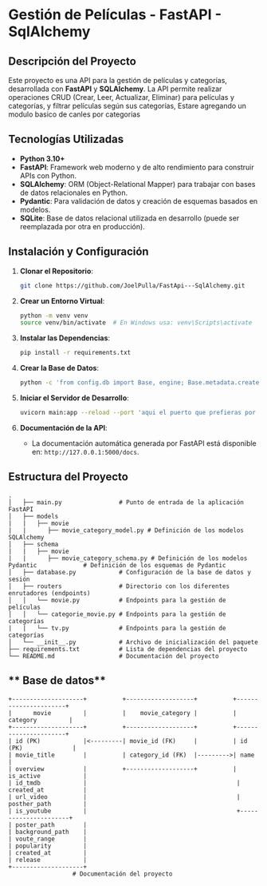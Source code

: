 # **Gestión de Películas - FastAPI - SqlAlchemy**

## **Descripción del Proyecto**

Este proyecto es una API para la gestión de películas y categorías, desarrollada con **FastAPI** y **SQLAlchemy**. La API permite realizar operaciones CRUD (Crear, Leer, Actualizar, Eliminar) para películas y categorías, y filtrar películas según sus categorías, Estare agregando un modulo basico de canles por categorias

## **Tecnologías Utilizadas**

- **Python 3.10+**
- **FastAPI**: Framework web moderno y de alto rendimiento para construir APIs con Python.
- **SQLAlchemy**: ORM (Object-Relational Mapper) para trabajar con bases de datos relacionales en Python.
- **Pydantic**: Para validación de datos y creación de esquemas basados en modelos.
- **SQLite**: Base de datos relacional utilizada en desarrollo (puede ser reemplazada por otra en producción).

## **Instalación y Configuración**

1. **Clonar el Repositorio**:

    ```bash
    git clone https://github.com/JoelPulla/FastApi---SqlAlchemy.git
    ```

2. **Crear un Entorno Virtual**:

    ```bash
    python -m venv venv
    source venv/bin/activate  # En Windows usa: venv\Scripts\activate
    ```

3. **Instalar las Dependencias**:

    ```bash
    pip install -r requirements.txt
    ```

4. **Crear la Base de Datos**:

    ```bash
    python -c 'from config.db import Base, engine; Base.metadata.create_all(bind=engine)'
    ```

5. **Iniciar el Servidor de Desarrollo**:

    ```bash
    uvicorn main:app --reload --port 'aqui el puerto que prefieras por ejemplo 5000'
    ```

6. **Documentación de la API**:

    - La documentación automática generada por FastAPI está disponible en: `http://127.0.0.1:5000/docs`.

## **Estructura del Proyecto**

```plaintext
.
│   ├── main.py                # Punto de entrada de la aplicación FastAPI
│   ├── models
|   |   ├── movie
|   |      ├── movie_category_model.py # Definición de los modelos SQLAlchemy
│   ├── schema
|   |   ├── movie
|   |      ├── movie_category_schema.py # Definición de los modelos Pydantic             # Definición de los esquemas de Pydantic
│   ├── database.py            # Configuración de la base de datos y sesión
│   ├── routers                # Directorio con los diferentes enrutadores (endpoints)
│   │   └── movie.py           # Endpoints para la gestión de películas
│   │   └── categorie_movie.py # Endpoints para la gestión de categorías
|   |   └── tv.py              # Endpoints para la gestión de categorías
│   └── __init__.py            # Archivo de inicialización del paquete
├── requirements.txt           # Lista de dependencias del proyecto
└── README.md                  # Documentación del proyecto

```
## ** Base de datos**

```BDD
+--------------------+          +-------------------+          +----------------------+
|      movie         |          |    movie_category |          |      category         |
+--------------------+          +-------------------+          +----------------------+
| id (PK)            |<---------| movie_id (FK)     |          | id (PK)              |
| movie_title        |          | category_id (FK)  |--------->| name                 |
| overview           |          +-------------------+          | is_active            |
| id_tmdb            |                                          | created_at           |
| url_video          |                                          | posther_path         |
| is_youtube         |                                          +----------------------+
| poster_path        |
| background_path    |
| voute_range        |
| popularity         |
| created_at         |
| release            |
+--------------------+
                  # Documentación del proyecto

```
